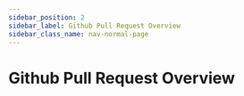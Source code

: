 ```yaml
---
sidebar_position: 2
sidebar_label: Github Pull Request Overview
sidebar_class_name: nav-normal-page
---
```


# Github Pull Request Overview
